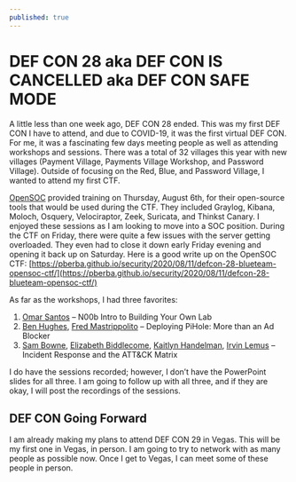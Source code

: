 ```yaml
---
published: true
---
```

# DEF CON 28 aka DEF CON IS CANCELLED aka DEF CON SAFE MODE

A little less than one week ago, DEF CON 28 ended. This was my first DEF CON I have to attend, and due to COVID-19, it was the first virtual DEF CON. For me, it was a fascinating few days meeting people as well as attending workshops and sessions. There was a total of 32 villages this year with new villages (Payment Village, Payments Village Workshop, and Password Village). Outside of focusing on the Red, Blue, and Password Village, I wanted to attend my first CTF.  

[OpenSOC](https://opensoc.io/) provided training on Thursday, August 6th, for their open-source tools that would be used during the CTF. They included Graylog, Kibana, Moloch, Osquery, Velociraptor, Zeek, Suricata, and Thinkst Canary. I enjoyed these sessions as I am looking to move into a SOC position. During the CTF on Friday, there were quite a few issues with the server getting overloaded. They even had to close it down early Friday evening and opening it back up on Saturday. Here is a good write up on the OpenSOC CTF: [https://pberba.github.io/security/2020/08/11/defcon-28-blueteam-opensoc-ctf/](https://pberba.github.io/security/2020/08/11/defcon-28-blueteam-opensoc-ctf/)  

As far as the workshops, I had three favorites:
1.	[Omar Santos](https://twitter.com/santosomar) – N00b Intro to Building Your Own Lab
2.	[Ben Hughes](https://twitter.com/CyberPraesidium), [Fred Mastrippolito](https://twitter.com/politoinc) – Deploying PiHole: More than an Ad Blocker
3.	[Sam Bowne](https://twitter.com/sambowne), [Elizabeth Biddlecome](https://www.linkedin.com/in/ebiddlecome/), [Kaitlyn Handelman](https://twitter.com/kaitlynguru), [Irvin Lemus](https://twitter.com/InfoSecIrvin) – Incident Response and the ATT&CK Matrix  

I do have the sessions recorded; however, I don’t have the PowerPoint slides for all three. I am going to follow up with all three, and if they are okay, I will post the recordings of the sessions.

## DEF CON Going Forward  
  
I am already making my plans to attend DEF CON 29 in Vegas. This will be my first one in Vegas, in person. I am going to try to network with as many people as possible now. Once I get to Vegas, I can meet some of these people in person.
